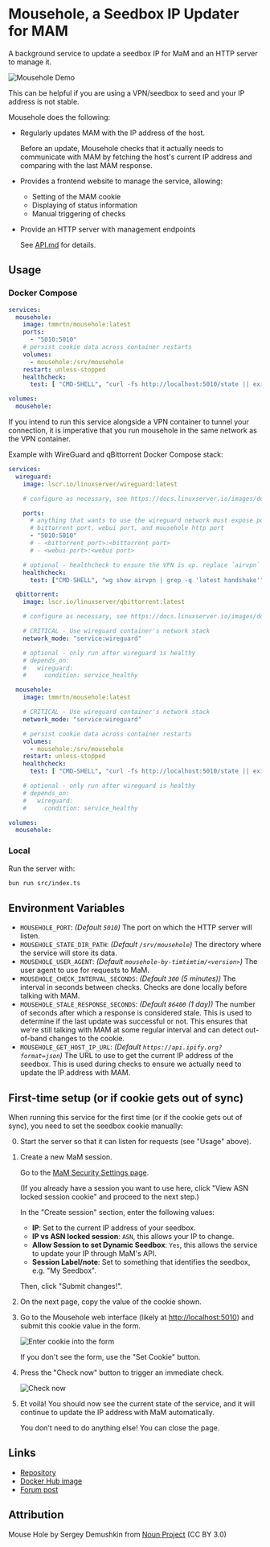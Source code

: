 # Mousehole, a Seedbox IP Updater for MAM

A background service to update a seedbox IP for MaM and an HTTP server to manage
it.

![Mousehole Demo](https://raw.githubusercontent.com/t-mart/mousehole/master/docs/demo.webp)

This can be helpful if you are using a VPN/seedbox to seed and your IP address
is not stable.

Mousehole does the following:

- Regularly updates MAM with the IP address of the host.

  Before an update, Mousehole checks that it actually needs to communicate with
  MAM by fetching the host's current IP address and comparing with the last MAM
  response.

- Provides a frontend website to manage the service, allowing:

  - Setting of the MAM cookie
  - Displaying of status information
  - Manual triggering of checks

- Provide an HTTP server with management endpoints

  See [API.md](https://github.com/t-mart/mousehole/blob/master/docs/API.md) for
  details.

## Usage

### Docker Compose

```yaml
services:
  mousehole:
    image: tmmrtn/mousehole:latest
    ports:
      - "5010:5010"
    # persist cookie data across container restarts
    volumes:
      - mousehole:/srv/mousehole
    restart: unless-stopped
    healthcheck:
      test: [ "CMD-SHELL", "curl -fs http://localhost:5010/state || exit 1" ]

volumes:
  mousehole:
```

If you intend to run this service alongside a VPN container to tunnel your
connection, it is imperative that you run mousehole in the same network as the
VPN container.

Example with WireGuard and qBittorrent Docker Compose stack:

```yaml
services:
  wireguard:
    image: lscr.io/linuxserver/wireguard:latest

    # configure as necessary, see https://docs.linuxserver.io/images/docker-wireguard

    ports:
      # anything that wants to use the wireguard network must expose ports here, such as
      # bittorrent port, webui port, and mousehole http port
      - "5010:5010"
      # - <bittorrent port>:<bittorrent port>
      # - <webui port>:<webui port>

    # optional - healthcheck to ensure the VPN is up. replace `airvpn` with your VPN interface name
    healthcheck:
      test: ["CMD-SHELL", "wg show airvpn | grep -q 'latest handshake'"]

  qbittorrent:
    image: lscr.io/linuxserver/qbittorrent:latest

    # configure as necessary, see https://docs.linuxserver.io/images/docker-qbittorrent

    # CRITICAL - Use wireguard container's network stack
    network_mode: "service:wireguard"

    # optional - only run after wireguard is healthy
    # depends_on:
    #   wireguard:
    #     condition: service_healthy

  mousehole:
    image: tmmrtn/mousehole:latest

    # CRITICAL - Use wireguard container's network stack
    network_mode: "service:wireguard"

    # persist cookie data across container restarts
    volumes:
      - mousehole:/srv/mousehole
    restart: unless-stopped
    healthcheck:
      test: [ "CMD-SHELL", "curl -fs http://localhost:5010/state || exit 1" ]

    # optional - only run after wireguard is healthy
    # depends_on:
    #   wireguard:
    #     condition: service_healthy

volumes:
  mousehole:
```

### Local

Run the server with:

```bash
bun run src/index.ts
```

## Environment Variables

- `MOUSEHOLE_PORT`: _(Default `5010`)_ The port on which the HTTP server will
  listen.
- `MOUSEHOLE_STATE_DIR_PATH`: _(Default `/srv/mousehole`)_ The directory where
  the service will store its data.
- `MOUSEHOLE_USER_AGENT`: _(Default `mousehole-by-timtimtim/<version>`)_ The
  user agent to use for requests to MaM.
- `MOUSEHOLE_CHECK_INTERVAL_SECONDS`: _(Default `300` (5 minutes))_ The interval
  in seconds between checks. Checks are done locally before talking with MAM.
- `MOUSEHOLE_STALE_RESPONSE_SECONDS`: _(Default `86400` (1 day))_ The number of
  seconds after which a response is considered stale. This is used to determine
  if the last update was successful or not. This ensures that we're still
  talking with MAM at some regular interval and can detect out-of-band changes
  to the cookie.
- `MOUSEHOLE_GET_HOST_IP_URL`: _(Default `https://api.ipify.org?format=json`)_
  The URL to use to get the current IP address of the seedbox. This is used
  during checks to ensure we actually need to update the IP address with MAM.

## First-time setup (or if cookie gets out of sync)

When running this service for the first time (or if the cookie gets out of
sync), you need to set the seedbox cookie manually:

0. Start the server so that it can listen for requests (see "Usage" above).

1. Create a new MaM session.

   Go to the
   [MaM Security Settings page](https://www.myanonamouse.net/preferences/index.php?view=security).

   (If you already have a session you want to use here, click "View ASN locked
   session cookie" and proceed to the next step.)

   In the "Create session" section, enter the following values:

   - **IP**: Set to the current IP address of your seedbox.
   - **IP vs ASN locked session**: `ASN`, this allows your IP to change.
   - **Allow Session to set Dynamic Seedbox**: `Yes`, this allows the service to
     update your IP through MaM's API.
   - **Session Label/note**: Set to something that identifies the seedbox, e.g.
     "My Seedbox".

   Then, click "Submit changes!".

2. On the next page, copy the value of the cookie shown.

3. Go to the Mousehole web interface (likely at <http://localhost:5010>) and
   submit this cookie value in the form.

   ![Enter cookie into the form](https://raw.githubusercontent.com/t-mart/mousehole/master/docs/enter-cookie-form.png)

   If you don't see the form, use the "Set Cookie" button.

4. Press the "Check now" button to trigger an immediate check.

    ![Check now](https://raw.githubusercontent.com/t-mart/mousehole/master/docs/check-now-button.png)

5. Et voilà! You should now see the current state of the service, and it
   will continue to update the IP address with MaM automatically.

   You don't need to do anything else! You can close the page.

## Links

- [Repository](https://github.com/t-mart/mousehole)
- [Docker Hub image](https://hub.docker.com/r/tmmrtn/mousehole)
- [Forum post](https://www.myanonamouse.net/f/t/84712/p/p1013257)

## Attribution

Mouse Hole by Sergey Demushkin from
[Noun Project](https://thenounproject.com/term/mouse-hole/) (CC BY 3.0)
